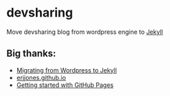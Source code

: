 devsharing
==========

Move devsharing blog from wordpress engine to [Jekyll](http://jekyllrb.com/)


## Big thanks:

- [Migrating from Wordpress to Jekyll](http://vitobotta.com/how-to-migrate-from-wordpress-to-jekyll/)
- [erjjones.github.io](http://erjjones.github.io/)
- [Getting started with GitHub Pages](http://xlson.com/2010/11/09/getting-started-with-github-pages.html)